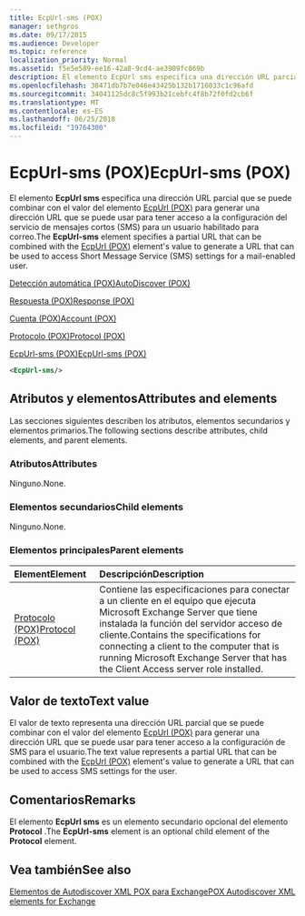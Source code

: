 ```yaml
---
title: EcpUrl-sms (POX)
manager: sethgros
ms.date: 09/17/2015
ms.audience: Developer
ms.topic: reference
localization_priority: Normal
ms.assetid: f5e5e589-ee16-42a8-9cd4-ae3909fc869b
description: El elemento EcpUrl sms especifica una dirección URL parcial que se puede combinar con el valor del elemento EcpUrl (POX) para generar una dirección URL que se puede usar para tener acceso a la configuración del servicio de mensajes cortos (SMS) para un usuario habilitado para correo.
ms.openlocfilehash: 38471db7b7e046e43425b132b1716033c1c96afd
ms.sourcegitcommit: 34041125dc8c5f993b21cebfc4f8b72f0fd2cb6f
ms.translationtype: MT
ms.contentlocale: es-ES
ms.lasthandoff: 06/25/2018
ms.locfileid: "19764300"
---
```

# <a name="ecpurl-sms-pox"></a><span data-ttu-id="ae819-103">EcpUrl-sms (POX)</span><span class="sxs-lookup"><span data-stu-id="ae819-103">EcpUrl-sms (POX)</span></span>

<span data-ttu-id="ae819-104">El elemento **EcpUrl sms** especifica una dirección URL parcial que se puede combinar con el valor del elemento [EcpUrl (POX)](ecpurl-pox.md) para generar una dirección URL que se puede usar para tener acceso a la configuración del servicio de mensajes cortos (SMS) para un usuario habilitado para correo.</span><span class="sxs-lookup"><span data-stu-id="ae819-104">The **EcpUrl-sms** element specifies a partial URL that can be combined with the [EcpUrl (POX)](ecpurl-pox.md) element's value to generate a URL that can be used to access Short Message Service (SMS) settings for a mail-enabled user.</span></span> 
  
[<span data-ttu-id="ae819-105">Detección automática (POX)</span><span class="sxs-lookup"><span data-stu-id="ae819-105">AutoDiscover (POX)</span></span>](autodiscover-pox.md)
  
[<span data-ttu-id="ae819-106">Respuesta (POX)</span><span class="sxs-lookup"><span data-stu-id="ae819-106">Response (POX)</span></span>](response-pox.md)
  
[<span data-ttu-id="ae819-107">Cuenta (POX)</span><span class="sxs-lookup"><span data-stu-id="ae819-107">Account (POX)</span></span>](account-pox.md)
  
[<span data-ttu-id="ae819-108">Protocolo (POX)</span><span class="sxs-lookup"><span data-stu-id="ae819-108">Protocol (POX)</span></span>](protocol-pox.md)
  
[<span data-ttu-id="ae819-109">EcpUrl-sms (POX)</span><span class="sxs-lookup"><span data-stu-id="ae819-109">EcpUrl-sms (POX)</span></span>](ecpurl-sms-pox.md)
  
```XML
<EcpUrl-sms/>
```

## <a name="attributes-and-elements"></a><span data-ttu-id="ae819-110">Atributos y elementos</span><span class="sxs-lookup"><span data-stu-id="ae819-110">Attributes and elements</span></span>

<span data-ttu-id="ae819-111">Las secciones siguientes describen los atributos, elementos secundarios y elementos primarios.</span><span class="sxs-lookup"><span data-stu-id="ae819-111">The following sections describe attributes, child elements, and parent elements.</span></span>
  
### <a name="attributes"></a><span data-ttu-id="ae819-112">Atributos</span><span class="sxs-lookup"><span data-stu-id="ae819-112">Attributes</span></span>

<span data-ttu-id="ae819-113">Ninguno.</span><span class="sxs-lookup"><span data-stu-id="ae819-113">None.</span></span>
  
### <a name="child-elements"></a><span data-ttu-id="ae819-114">Elementos secundarios</span><span class="sxs-lookup"><span data-stu-id="ae819-114">Child elements</span></span>

<span data-ttu-id="ae819-115">Ninguno.</span><span class="sxs-lookup"><span data-stu-id="ae819-115">None.</span></span>
  
### <a name="parent-elements"></a><span data-ttu-id="ae819-116">Elementos principales</span><span class="sxs-lookup"><span data-stu-id="ae819-116">Parent elements</span></span>

|<span data-ttu-id="ae819-117">**Element**</span><span class="sxs-lookup"><span data-stu-id="ae819-117">**Element**</span></span>|<span data-ttu-id="ae819-118">**Descripción**</span><span class="sxs-lookup"><span data-stu-id="ae819-118">**Description**</span></span>|
|:-----|:-----|
|[<span data-ttu-id="ae819-119">Protocolo (POX)</span><span class="sxs-lookup"><span data-stu-id="ae819-119">Protocol (POX)</span></span>](protocol-pox.md) <br/> |<span data-ttu-id="ae819-120">Contiene las especificaciones para conectar a un cliente en el equipo que ejecuta Microsoft Exchange Server que tiene instalada la función del servidor acceso de cliente.</span><span class="sxs-lookup"><span data-stu-id="ae819-120">Contains the specifications for connecting a client to the computer that is running Microsoft Exchange Server that has the Client Access server role installed.</span></span>  <br/> |
   
## <a name="text-value"></a><span data-ttu-id="ae819-121">Valor de texto</span><span class="sxs-lookup"><span data-stu-id="ae819-121">Text value</span></span>

<span data-ttu-id="ae819-122">El valor de texto representa una dirección URL parcial que se puede combinar con el valor del elemento [EcpUrl (POX)](ecpurl-pox.md) para generar una dirección URL que se puede usar para tener acceso a la configuración de SMS para el usuario.</span><span class="sxs-lookup"><span data-stu-id="ae819-122">The text value represents a partial URL that can be combined with the [EcpUrl (POX)](ecpurl-pox.md) element's value to generate a URL that can be used to access SMS settings for the user.</span></span> 
  
## <a name="remarks"></a><span data-ttu-id="ae819-123">Comentarios</span><span class="sxs-lookup"><span data-stu-id="ae819-123">Remarks</span></span>

<span data-ttu-id="ae819-124">El elemento **EcpUrl sms** es un elemento secundario opcional del elemento **Protocol** .</span><span class="sxs-lookup"><span data-stu-id="ae819-124">The **EcpUrl-sms** element is an optional child element of the **Protocol** element.</span></span> 
  
## <a name="see-also"></a><span data-ttu-id="ae819-125">Vea también</span><span class="sxs-lookup"><span data-stu-id="ae819-125">See also</span></span>



[<span data-ttu-id="ae819-126">Elementos de Autodiscover XML POX para Exchange</span><span class="sxs-lookup"><span data-stu-id="ae819-126">POX Autodiscover XML elements for Exchange</span></span>](pox-autodiscover-xml-elements-for-exchange.md)

